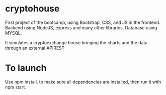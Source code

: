 # cryptohouse

First project of the bootcamp, using Bootstrap, CSS, and JS in the frontend. Backend using NodeJS, express and many other libraries. Database using MYSQL.

It simulates a cryptoexchange house bringing the charts and the data through an external APIREST

# To launch

Use npm install, to make sure all dependencies are installed, then run it with npm start.
